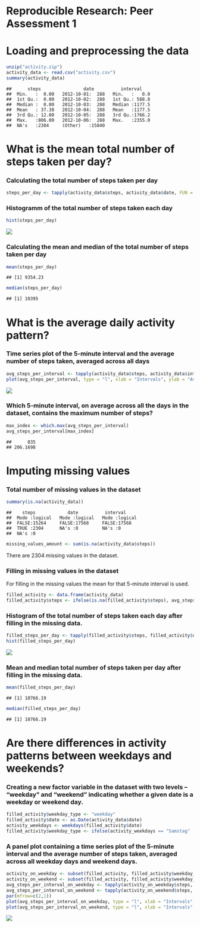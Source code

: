 # Reproducible Research: Peer Assessment 1


# Loading and preprocessing the data


```r
unzip("activity.zip")
activity_data <- read.csv("activity.csv")
summary(activity_data)
```

```
##      steps                date          interval     
##  Min.   :  0.00   2012-10-01:  288   Min.   :   0.0  
##  1st Qu.:  0.00   2012-10-02:  288   1st Qu.: 588.8  
##  Median :  0.00   2012-10-03:  288   Median :1177.5  
##  Mean   : 37.38   2012-10-04:  288   Mean   :1177.5  
##  3rd Qu.: 12.00   2012-10-05:  288   3rd Qu.:1766.2  
##  Max.   :806.00   2012-10-06:  288   Max.   :2355.0  
##  NA's   :2304     (Other)   :15840
```

# What is the mean total number of steps taken per day?

### Calculating the total number of steps taken per day


```r
steps_per_day <- tapply(activity_data$steps, activity_data$date, FUN = sum, na.rm=TRUE)
```

### Histogramm of the total number of steps taken each day


```r
hist(steps_per_day)
```

![](PA1_template_files/figure-html/unnamed-chunk-3-1.png)<!-- -->

### Calculating the mean and median of the total number of steps taken per day


```r
mean(steps_per_day)
```

```
## [1] 9354.23
```

```r
median(steps_per_day)
```

```
## [1] 10395
```

# What is the average daily activity pattern?

### Time series plot of the 5-minute interval and the average number of steps taken, averaged across all days 


```r
avg_steps_per_interval <- tapply(activity_data$steps, activity_data$interval, FUN = mean, na.rm=TRUE)
plot(avg_steps_per_interval, type = "l", xlab = "Intervals", ylab = "Avarage number of steps")
```

![](PA1_template_files/figure-html/unnamed-chunk-5-1.png)<!-- -->

### Which 5-minute interval, on average across all the days in the dataset, contains the maximum number of steps?

```r
max_index <- which.max(avg_steps_per_interval)
avg_steps_per_interval[max_index]
```

```
##      835 
## 206.1698
```

# Imputing missing values

### Total number of missing values in the dataset

```r
summary(is.na(activity_data))
```

```
##    steps            date          interval      
##  Mode :logical   Mode :logical   Mode :logical  
##  FALSE:15264     FALSE:17568     FALSE:17568    
##  TRUE :2304      NA's :0         NA's :0        
##  NA's :0
```

```r
missing_values_amount <- sum(is.na(activity_data$steps))
```
There are 2304 missing values in the dataset.

### Filling in missing values in the dataset
For filling in the missing values the mean for that 5-minute interval is used.

```r
filled_activity <- data.frame(activity_data)
filled_activity$steps <- ifelse(is.na(filled_activity$steps), avg_steps_per_interval[as.character(filled_activity$interval)], filled_activity$steps)
```

### Histogram of the total number of steps taken each day after filling in the missing data.

```r
filled_steps_per_day <- tapply(filled_activity$steps, filled_activity$date, FUN = sum)
hist(filled_steps_per_day)
```

![](PA1_template_files/figure-html/unnamed-chunk-9-1.png)<!-- -->

### Mean and median total number of steps taken per day after filling in the missing data.

```r
mean(filled_steps_per_day)
```

```
## [1] 10766.19
```

```r
median(filled_steps_per_day)
```

```
## [1] 10766.19
```

# Are there differences in activity patterns between weekdays and weekends?

### Creating a new factor variable in the dataset with two levels – “weekday” and “weekend” indicating whether a given date is a weekday or weekend day.

```r
filled_activity$weekday_type <- "weekday"
filled_activity$date <- as.Date(activity_data$date)
activity_weekdays <- weekdays(filled_activity$date)
filled_activity$weekday_type <- ifelse(activity_weekdays == "Samstag" | activity_weekdays == "Sonntag", "weekend", "weekday")
```

### A panel plot containing a time series plot of the 5-minute interval and the average number of steps taken, averaged across all weekday days and weekend days.

```r
activity_on_weekday <- subset(filled_activity, filled_activity$weekday_type=="weekday")
activity_on_weekend <- subset(filled_activity, filled_activity$weekday_type=="weekend")
avg_steps_per_interval_on_weekday <- tapply(activity_on_weekday$steps, activity_on_weekday$interval, FUN = mean)
avg_steps_per_interval_on_weekend <- tapply(activity_on_weekend$steps, activity_on_weekend$interval, FUN = mean)
par(mfrow=c(2,1)) 
plot(avg_steps_per_interval_on_weekday, type = "l", xlab = "Intervals", ylab = "Avarage number of steps", main = "On weekdays")
plot(avg_steps_per_interval_on_weekend, type = "l", xlab = "Intervals", ylab = "Avarage number of steps", main = "On weekend")
```

![](PA1_template_files/figure-html/unnamed-chunk-12-1.png)<!-- -->


